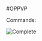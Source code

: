 #OPPVP




Commands:














![Complete](https://progress-bar.dev/0/?scale=100&title=Complete&width=200&color=babaca&suffix=%)
